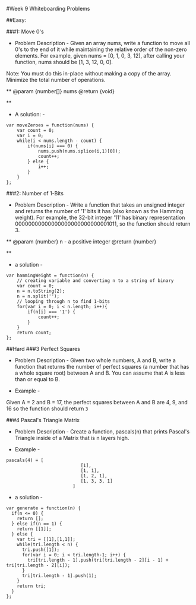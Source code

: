#Week 9 Whiteboarding Problems

##Easy:

###1:  Move 0's
- Problem Description -
Given an array nums, write a function to move all 0's to the end of it while maintaining 
the relative order of the non-zero elements. For example, given nums = [0, 1, 0, 3, 12], 
after calling your function, nums should be [1, 3, 12, 0, 0].

Note:
You must do this in-place without making a copy of the array.
Minimize the total number of operations.

**
@param {number[]} nums
@return {void}

**

- A solution: -
```
var moveZeroes = function(nums) {
	var count = 0;
	var i = 0;
	while(i < nums.length - count) {
		if(nums[i] === 0) {
			nums.push(nums.splice(i,1)[0]);
			count++;
		} else {
			i++;
		}
	}
};
```

###2:  Number of 1-Bits
- Problem Description -
Write a function that takes an unsigned integer and returns the number 
of ’1' bits it has (also known as the Hamming weight).
For example, the 32-bit integer ’11' has binary representation 
00000000000000000000000000001011, so the function should return 3.

**
@param {number} n - a positive integer
@return {number}

**

- a solution - 

```
var hammingWeight = function(n) {
	// creating variable and converting n to a string of binary
	var count = 0;
	n = n.toString(2);
	n = n.split('');
	// looping through n to find 1-bits
	for(var i = 0; i < n.length; i++){
		if(n[i] === '1') {
			count++;
		}
	}
	return count;
};
```

##Hard
###3 Perfect Squares

- Problem Description -
Given two whole numbers, A and B, write a function that returns the number of perfect squares (a number that has a whole square root) between A and B. You can assume that A is less than or equal to B.

- Example -

Given A = 2 and B = 17, the perfect squares between A and B are 4, 9, and 16 so the function should return `3`


###4 Pascal's Triangle Matrix

- Problem Description - 
Create a function, pascals(n) that prints Pascal's Triangle inside of a Matrix that is n layers high.

- Example - 

```
pascals(4) = [
							[1],
							[1, 1],
							[1, 2, 1],
							[1, 3, 3, 1]
						 ]	
```

- a solution - 

```
var generate = function(n) {
  if(n <= 0) {
    return [];
  } else if(n == 1) {
    return [[1]];
  } else {
    var tri = [[1],[1,1]];
    while(tri.length < n) {
      tri.push([1]);
      for(var i = 0; i < tri.length-1; i++) {
        tri[tri.length - 1].push(tri[tri.length - 2][i - 1] + tri[tri.length - 2][i]);
      }
      tri[tri.length - 1].push(1);
    }
    return tri;
  }
};
```
